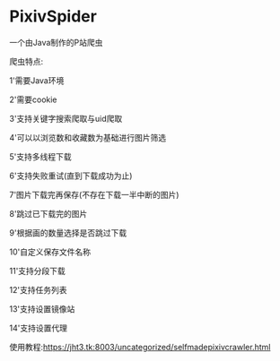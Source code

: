 # PixivSpider
一个由Java制作的P站爬虫

爬虫特点:

1'需要Java环境

2'需要cookie

3'支持关键字搜索爬取与uid爬取

4'可以以浏览数和收藏数为基础进行图片筛选

5'支持多线程下载

6'支持失败重试(直到下载成功为止)

7'图片下载完再保存(不存在下载一半中断的图片)

8'跳过已下载完的图片

9'根据画的数量选择是否跳过下载

10'自定义保存文件名称

11'支持分段下载

12'支持任务列表

13'支持设置镜像站

14'支持设置代理

使用教程:<https://jht3.tk:8003/uncategorized/selfmadepixivcrawler.html>